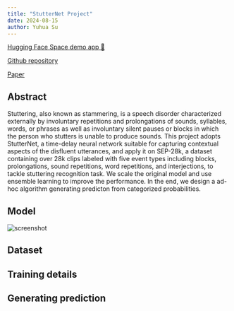 ```yaml
---
title: "StutterNet Project"
date: 2024-08-15
author: Yuhua Su
---
```


[Hugging Face Space demo app 🤗 ](https://huggingface.co/spaces/huazai676/StutterRecognition)

[Github repository](https://github.com/huazai6161/EC523-Final-Project)

[Paper](https://arxiv.org/abs/2105.05599)

## Abstract

Stuttering, also known as stammering, is a speech disorder characterized externally by involuntary repetitions and prolongations of sounds, syllables, words, or phrases as well as involuntary silent pauses or blocks in which the person who stutters is unable to produce sounds. This project adopts StutterNet, a time-delay neural network suitable for capturing contextual aspects of the disfluent utterances, and apply it on SEP-28k, a dataset containing over 28k clips labeled with five event types including blocks, prolongations, sound repetitions, word repetitions, and interjections, to tackle stuttering recognition task. We scale the original model and use ensemble learning to improve the performance. In the end, we design a ad-hoc algorithm generating predicton from categorized probabilities.

## Model


<img src="https://cdn.luogu.com.cn/upload/image_hosting/6gp8dan6.png?x-oss-process=image/resize,m_lfit,h_170,w_225" alt="screenshot" class="inline"/>

## Dataset

## Training details

## Generating prediction
